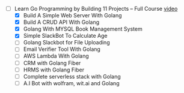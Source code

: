 - [ ] Learn Go Programming by Building 11 Projects – Full Course [video](https://www.youtube.com/watch?v=jFfo23yIWac)
  - [x] Build A Simple Web Server With Golang 
  - [x] Build A CRUD API With Golang
  - [x] Golang With MYSQL Book Management System
  - [x] Simple SlackBot To Calculate Age
  - [ ] Golang Slackbot for File Uploading
  - [ ] Email Verifier Tool With Golang
  - [ ] AWS Lambda With Golang
  - [ ] CRM with Golang Fiber
  - [ ] HRMS with Golang Fiber
  - [ ] Complete serverless stack with Golang
  - [ ] A.I Bot with wolfram, wit.ai and Golang